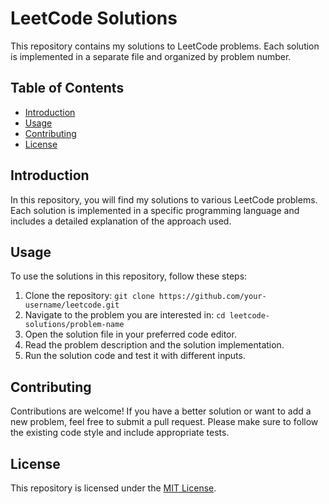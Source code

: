 # LeetCode Solutions

This repository contains my solutions to LeetCode problems. Each solution is implemented in a separate file and organized by problem number.

## Table of Contents

- [Introduction](#introduction)
- [Usage](#usage)
- [Contributing](#contributing)
- [License](#license)

## Introduction

In this repository, you will find my solutions to various LeetCode problems. Each solution is implemented in a specific programming language and includes a detailed explanation of the approach used.

## Usage

To use the solutions in this repository, follow these steps:

1. Clone the repository: `git clone https://github.com/your-username/leetcode.git`
2. Navigate to the problem you are interested in: `cd leetcode-solutions/problem-name`
3. Open the solution file in your preferred code editor.
4. Read the problem description and the solution implementation.
5. Run the solution code and test it with different inputs.

## Contributing

Contributions are welcome! If you have a better solution or want to add a new problem, feel free to submit a pull request. Please make sure to follow the existing code style and include appropriate tests.

## License

This repository is licensed under the [MIT License](LICENSE).

